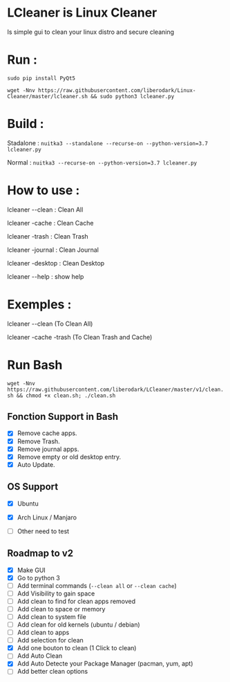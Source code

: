 # LCleaner is Linux Cleaner

Is simple gui to clean your linux distro and secure cleaning



# Run :
```sudo pip install PyQt5```

```wget -Nnv https://raw.githubusercontent.com/liberodark/Linux-Cleaner/master/lcleaner.sh && sudo python3 lcleaner.py```

# Build :
Stadalone : ```nuitka3 --standalone --recurse-on --python-version=3.7 lcleaner.py```

Normal : ```nuitka3 --recurse-on --python-version=3.7 lcleaner.py```

# How to use :
lcleaner --clean : Clean All

lcleaner -cache : Clean Cache

lcleaner -trash : Clean Trash

lcleaner -journal : Clean Journal

lcleaner -desktop : Clean Desktop

lcleaner --help : show help

# Exemples :
lcleaner --clean (To Clean All)

lcleaner -cache -trash (To Clean Trash and Cache)

# Run Bash
```wget -Nnv https://raw.githubusercontent.com/liberodark/LCleaner/master/v1/clean.sh && chmod +x clean.sh; ./clean.sh```

## Fonction Support in Bash
- [x] Remove cache apps.
- [x] Remove Trash.
- [x] Remove journal apps.
- [x] Remove empty or old desktop entry.
- [x] Auto Update.

## OS Support
- [X] Ubuntu
- [X] Arch Linux / Manjaro
- [ ] Other need to test



## Roadmap to v2
- [x] Make GUI
- [x] Go to python 3
- [ ] Add terminal commands (```--clean all``` or ```--clean cache```)
- [ ] Add Visibility to gain space
- [ ] Add clean to find for clean apps removed
- [ ] Add clean to space or memory
- [ ] Add clean to system file
- [ ] Add clean for old kernels (ubuntu / debian)
- [ ] Add clean to apps
- [ ] Add selection for clean
- [x] Add one bouton to clean (1 Click to clean)
- [ ] Add Auto Clean
- [x] Add Auto Detecte your Package Manager (pacman, yum, apt)
- [ ] Add better clean options
